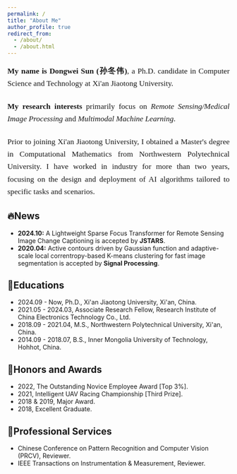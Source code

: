 ```yaml
---
permalink: /
title: "About Me"
author_profile: true
redirect_from: 
  - /about/
  - /about.html
---
```


<div markdown="1" style="font-family: 'Georgia', serif; line-height: 1.6; font-size: 1.1rem; text-align: justify; margin-bottom: 1.5rem;">
  <p><strong>My name is Dongwei Sun (孙冬伟)</strong>, a Ph.D. candidate in Computer Science and Technology at Xi'an Jiaotong University.</p>
</div>
<div markdown="1" style="font-family: 'Georgia', serif; line-height: 1.6; font-size: 1.1rem; text-align: justify; margin-bottom: 1.5rem;">
  <p><strong>My research interests</strong> primarily focus on <em>Remote Sensing/Medical Image Processing</em> and <em>Multimodal Machine Learning</em>.</p>
</div>
<div markdown="1" style="font-family: 'Georgia', serif; line-height: 1.6; font-size: 1.1rem; text-align: justify;">
  <p>Prior to joining Xi'an Jiaotong University, I obtained a Master's degree in Computational Mathematics from Northwestern Polytechnical University. I have worked in industry for more than two years, focusing on the design and deployment of AI algorithms tailored to specific tasks and scenarios.</p>
</div>

🔥News
------
- **2024.10:** A Lightweight Sparse Focus Transformer for Remote Sensing Image Change Captioning is accepted by **JSTARS**.
- **2020.04:** Active contours driven by Gaussian function and adaptive-scale local correntropy-based K-means clustering for fast image segmentation is accepted by **Signal Processing**.

📖Educations
------
- 2024.09 - Now, Ph.D., Xi'an Jiaotong University, Xi'an, China.
- 2021.05 - 2024.03, Associate Research Fellow, Research Institute of China Electronics Technology Co., Ltd.
- 2018.09 - 2021.04, M.S., Northwestern Polytechnical University, Xi'an, China.
- 2014.09 - 2018.07, B.S., Inner Mongolia University of Technology, Hohhot, China.

🏅Honors and Awards
------
- 2022, The Outstanding Novice Employee Award [Top 3%].
- 2021, Intelligent UAV Racing Championship [Third Prize].
- 2018 & 2019, Major Award.  
- 2018, Excellent Graduate.

📑Professional Services
------ 
- Chinese Conference on Pattern Recognition and Computer Vision (PRCV), Reviewer.  
- IEEE Transactions on Instrumentation & Measurement, Reviewer.  
